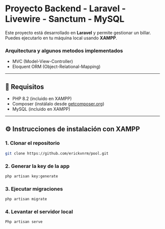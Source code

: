 # Proyecto Backend - Laravel - Livewire - Sanctum - MySQL

Este proyecto está desarrollado en **Laravel** y permite gestionar un billar. Puedes ejecutarlo en tu máquina local usando **XAMPP**.

### Arquitectura y algunos metodos implementados
- MVC (Model-View-Controller)
- Eloquent ORM (Object-Relational-Mapping)

---

## 🧰 Requisitos

- PHP 8.2 (incluido en XAMPP)
- Composer (instálalo desde [getcomposer.org](https://getcomposer.org))
- MySQL (incluido en XAMPP)

---

## ⚙️ Instrucciones de instalación con XAMPP

### 1. Clonar el repositorio
```bash
git clone https://github.com/erickvnrm/pool.git
```
### 2. Generar la key de la app
```bash
php artisan key:generate
```
### 3. Ejecutar migraciones
```bash
php artisan migrate
```
### 4. Levantar el servidor local
```bash
Php artisan serve
```